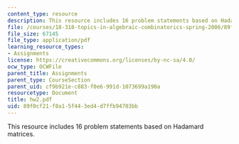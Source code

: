 ```yaml
---
content_type: resource
description: This resource includes 16 problem statements based on Hadamard matrices.
file: /courses/18-318-topics-in-algebraic-combinatorics-spring-2006/89f0cf21f8a15f443ed4d7ffb94703bb_hw2.pdf
file_size: 67145
file_type: application/pdf
learning_resource_types:
- Assignments
license: https://creativecommons.org/licenses/by-nc-sa/4.0/
ocw_type: OCWFile
parent_title: Assignments
parent_type: CourseSection
parent_uid: cf9b921e-c883-f0e6-991d-1073699a190a
resourcetype: Document
title: hw2.pdf
uid: 89f0cf21-f8a1-5f44-3ed4-d7ffb94703bb
---
```

This resource includes 16 problem statements based on Hadamard matrices.